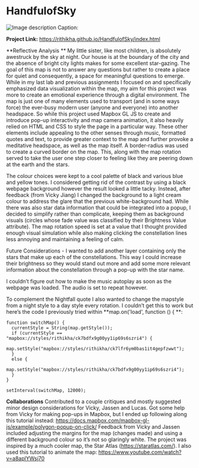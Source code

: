 # HandfulofSky

![Image description](link-to-image)
Caption: 

**Project Link:** https://rithikha.github.io/HandfulofSky/index.html

**Reflective Analysis ** 
My little sister, like most children, is absolutely awestruck by the sky at night. Our house is at the boundary of the city and the absence of bright city lights makes for some excellent star-gazing. The goal of this map is not to answer any questions but rather to create a place for quiet and consequently, a space for meaningful questions to emerge.
While in my last lab and previous assignments I focused on and specifically emphasized data visualization within the map, my aim for this project was more to create an emotional experience through a digital environment. The map is just one of many elements used to transport (and in some ways force) the ever-busy modern user (anyone and everyone) into another headspace. So while this project used Mapbox GL JS to create and introduce pop-up interactivity and map camera animation, it also heavily relied on HTML and CSS to style the page in a particular way. These other elements include appealing to the other senses through music, formatted quotes and text, to provide greater context to the map and further provoke a meditative headspace, as well as the map itself. A border-radius was used  to create a curved border on the map. This, along with the map rotation served to take the user one step closer to feeling like they are peering down at the earth and the stars. 

The colour choices were kept to a cool palette of black and various blue and yellow tones. I considered getting rid of the contrast by using a black webpage background however the result looked a little tacky. Instead, after feedback (from Vicky Jiang) I changed the background to a light cream colour to address the glare that the previous white-background had. While there was also star data information that could be integrated into a popup, I decided to simplify rather than complicate, keeping them as background visuals (circles whose fade value was classified by their Brightness Value attribute). The map rotation speed is set at a value that I thought provided enough visual simulation while also making clicking the constellation lines less annoying and maintaining a feeling of calm.

Future Considerations - I wanted to add another layer containing only the stars that make up each of the constellations. This way I could increase their brightness so they would stand out more and add some more relevant information about the constellation through a pop-up with the star name.

I couldn’t figure out how to make the music autoplay as soon as the webpage was loaded. The audio is set to repeat however.

To complement the Nightfall quote I also wanted to change the mapstyle from a night style to a day style every rotation. I couldn’t get this to work but here’s the code I previously tried within **map.on('load', function () { **:

    function switchMap() {
      currentStyle = String(map.getStyle());
      if (currentStyle == "mapbox://styles/rithikha/ck7bdfx9g00yy1ip69s6szri4") {
        map.setStyle("mapbox://styles/rithikha/ck7lfr6ym0bas1it4gepfzwwt");
      }
      else {
        map.setStyle("mapbox://styles/rithikha/ck7bdfx9g00yy1ip69s6szri4");
      }
    }
    
    setInterval(switchMap, 12000);


**Collaborations**
Contributed to a couple critiques and mostly suggested minor design considerations for Vicky, Jassen and Lucas. Got some help from Vicky for making pop-ups in Mapbox, but I ended up following along this tutorial instead: https://docs.mapbox.com/mapbox-gl-js/example/polygon-popup-on-click/
Feedback from Vicky and Jassen included adjusting the margins for the map (changes made) and using a different background colour so it’s not so glaringly white.
The project was inspired by a much cooler map, the Star Atlas (https://staratlas.com/). I also used this tutorial to animate the map: https://www.youtube.com/watch?v=a8aplYWsj70
 
